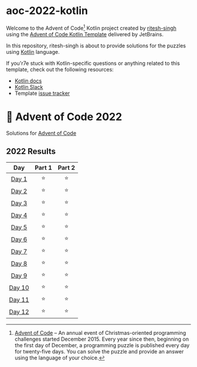 # aoc-2022-kotlin

Welcome to the Advent of Code[^aoc] Kotlin project created by [ritesh-singh][github] using the [Advent of Code Kotlin Template][template] delivered by JetBrains.

In this repository, ritesh-singh is about to provide solutions for the puzzles using [Kotlin][kotlin] language.

If you'r7e stuck with Kotlin-specific questions or anything related to this template, check out the following resources:

- [Kotlin docs][docs]
- [Kotlin Slack][slack]
- Template [issue tracker][issues]


[^aoc]:
    [Advent of Code][aoc] – An annual event of Christmas-oriented programming challenges started December 2015.
    Every year since then, beginning on the first day of December, a programming puzzle is published every day for twenty-five days.
    You can solve the puzzle and provide an answer using the language of your choice.

[aoc]: https://adventofcode.com
[docs]: https://kotlinlang.org/docs/home.html
[github]: https://github.com/ritesh-singh
[issues]: https://github.com/kotlin-hands-on/advent-of-code-kotlin-template/issues
[kotlin]: https://kotlinlang.org
[slack]: https://surveys.jetbrains.com/s3/kotlin-slack-sign-up
[template]: https://github.com/kotlin-hands-on/advent-of-code-kotlin-template


# 🎄 Advent of Code 2022

Solutions for [Advent of Code](https://adventofcode.com/)

<!--- advent_readme_stars table --->
## 2022 Results

|                      Day                       | Part 1 | Part 2 |
|:----------------------------------------------:| :---: | :---: |
|  [Day 1](https://adventofcode.com/2022/day/1)  | ⭐ | ⭐ |
|  [Day 2](https://adventofcode.com/2022/day/2)  | ⭐ | ⭐ |
|  [Day 3](https://adventofcode.com/2022/day/3)  | ⭐ | ⭐ |
|  [Day 4](https://adventofcode.com/2022/day/4)  | ⭐ | ⭐ |
|  [Day 5](https://adventofcode.com/2022/day/5)  | ⭐ | ⭐ |
|  [Day 6](https://adventofcode.com/2022/day/6)  | ⭐ | ⭐ |
|  [Day 7](https://adventofcode.com/2022/day/7)  | ⭐ | ⭐ |
|  [Day 8](https://adventofcode.com/2022/day/8)  | ⭐ | ⭐ |
|  [Day 9](https://adventofcode.com/2022/day/9)  | ⭐ | ⭐ |
| [Day 10](https://adventofcode.com/2022/day/10) | ⭐ | ⭐ |
| [Day 11](https://adventofcode.com/2022/day/11) | ⭐ | ⭐ |
| [Day 12](https://adventofcode.com/2022/day/12) | ⭐ | ⭐ |
<!--- advent_readme_stars table --->
